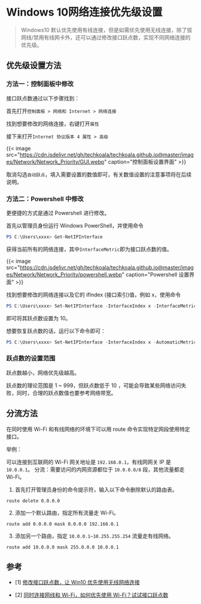 # Windows 10网络连接优先级设置


> Windows10 默认优先使用有线连接，但是如需优先使用无线连接，除了拔网线/禁用有线网卡外，还可以通过修改接口跃点数，实现不同网络连接的优先级。

<!--more-->

## 优先级设置方法

### 方法一：控制面板中修改

接口跃点数通过以下步骤找到：

首先打开`控制面板 > 网络和 Internet > 网络连接`

找到想要修改的网络连接，右键打开`属性`

接下来打开`Internet 协议版本 4 属性 > 高级`

{{< image src="https://cdn.jsdelivr.net/gh/techkoala/techkoala.github.io@master/images/Network/Network_Priority/GUI.webp" caption="控制面板设置界面" >}}

取消勾选`自动跃点`，填入需要设置的数值即可，有关数值设置的注意事项将在后续说明。

### 方法二：Powershell 中修改

更便捷的方式是通过 Powershell 进行修改。

首先以管理员身份运行 Windows PowerShell，并使用命令

```powershell
PS C:\Users\xxxx> Get-NetIPInterface
```

获得当前所有的网络连接，其中`InterfaceMetric`即为接口跃点数的值。

{{< image src="https://cdn.jsdelivr.net/gh/techkoala/techkoala.github.io@master/images/Network/Network_Priority/powershell.webp" caption="Powershell 设置界面" >}}

找到想要修改的网络连接以及它的 ifIndex (接口索引)值，例如 x，使用命令

```powershell
PS C:\Users\xxxx> Set-NetIPInterface -InterfaceIndex x -InterfaceMetric 10
```

即可将其跃点数设置为 10。

想要恢复跃点数的话，运行以下命令即可：

```powershell
PS C:\Users\xxxx> Set-NetIPInterface -InterfaceIndex x -AutomaticMetric enabled
```

### 跃点数的设置范围

跃点数越小，网络优先级越高。

跃点数的理论范围是 1 ~ 999，但跃点数低于 10 ，可能会导致某些网络访问失败，同时，合理的跃点数值也要参考网络带宽。

## 分流方法

在同时使用 Wi-Fi 和有线网络的环境下可以用 route 命令实现特定网段使用特定接口。

举例：

可以连接到互联网的 Wi-Fi 网关地址是 `192.168.0.1`，有线网网关 IP 是 `10.0.0.1`。
分流：需要访问的内网资源都位于 `10.0.0.0/8` 段，其他流量都走 Wi-Fi。

1. 首先打开管理员身份的命令提示符，输入以下命令删除默认的路由表。

```
route delete 0.0.0.0
```

2. 添加一个默认路由，指定所有流量走 Wi-Fi。

```
route add 0.0.0.0 mask 0.0.0.0 192.168.0.1
```

3. 添加另一个路由，指定 `10.0.0.1~10.255.255.254` 流量走有线网络。

```
route add 10.0.0.0 mask 255.0.0.0 10.0.0.1
```

## 参考

- [1] [修改接口跃点数，让 Win10 优先使用无线网络连接](https://windows10.pro/set-netipinterface-interfaceindex-interfacemetric/)

- [2] [同时连接网线和 Wi-Fi，如何优先使用 Wi-Fi？试试接口跃点数](https://www.appinn.com/wi-fi-or-lan/)

